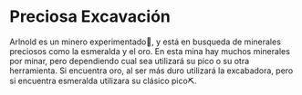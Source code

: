 # Preciosa Excavación
Arlnold es un minero experimentado👷, y está en busqueda de minerales preciosos como la esmeralda y el oro. En esta mina hay muchos minerales por minar, pero dependiendo cual sea utilizará su pico o su otra herramienta. Si encuentra oro, al ser más duro utilizará la excabadora, pero si encuentra esmeralda utilizara su clásico pico⛏️.